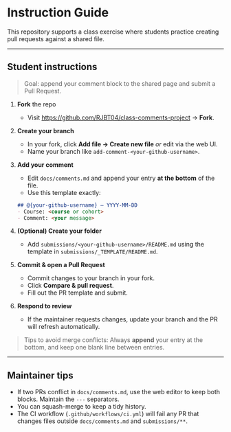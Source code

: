 # Instruction Guide

This repository supports a class exercise where students practice creating pull requests against a shared file.

---
## Student instructions

> Goal: append your comment block to the shared page and submit a Pull Request.

1. **Fork** the repo
   - Visit https://github.com/RJBT04/class-comments-project → **Fork**.

2. **Create your branch**
   - In your fork, click **Add file → Create new file** *or* edit via the web UI.
   - Name your branch like `add-comment-<your-github-username>`.

3. **Add your comment**
   - Edit `docs/comments.md` and append your entry **at the bottom** of the file.
   - Use this template exactly:

   ```md
   ## @{your-github-username} — YYYY-MM-DD
   - Course: <course or cohort>
   - Comment: <your message>
   ```

4. **(Optional) Create your folder**
   - Add `submissions/<your-github-username>/README.md` using the template in `submissions/_TEMPLATE/README.md`.

5. **Commit & open a Pull Request**
   - Commit changes to your branch in your fork.
   - Click **Compare & pull request**.
   - Fill out the PR template and submit.

6. **Respond to review**
   - If the maintainer requests changes, update your branch and the PR will refresh automatically.

> Tips to avoid merge conflicts: Always **append** your entry at the bottom, and keep one blank line between entries.

---
## Maintainer tips

- If two PRs conflict in `docs/comments.md`, use the web editor to keep both blocks. Maintain the `---` separators.
- You can squash-merge to keep a tidy history.
- The CI workflow (`.github/workflows/ci.yml`) will fail any PR that changes files outside `docs/comments.md` and `submissions/**`.

